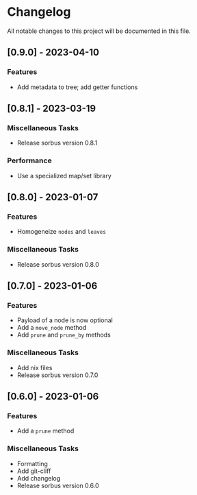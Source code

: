 # Changelog

All notable changes to this project will be documented in this file.

## [0.9.0] - 2023-04-10

### Features

- Add metadata to tree; add getter functions

## [0.8.1] - 2023-03-19

### Miscellaneous Tasks

- Release sorbus version 0.8.1

### Performance

- Use a specialized map/set library

## [0.8.0] - 2023-01-07

### Features

- Homogeneize `nodes` and `leaves`

### Miscellaneous Tasks

- Release sorbus version 0.8.0

## [0.7.0] - 2023-01-06

### Features

- Payload of a node is now optional
- Add a `move_node` method
- Add `prune` and `prune_by` methods

### Miscellaneous Tasks

- Add nix files
- Release sorbus version 0.7.0

## [0.6.0] - 2023-01-06

### Features

- Add a `prune` method

### Miscellaneous Tasks

- Formatting
- Add git-cliff
- Add changelog
- Release sorbus version 0.6.0

<!-- generated by git-cliff -->
